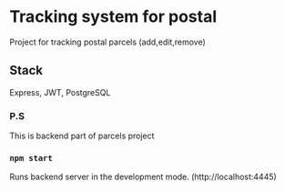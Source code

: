 # Tracking system for postal

Project for tracking postal parcels (add,edit,remove)

## Stack
Express, JWT, PostgreSQL

### P.S

This is backend part of parcels project

### `npm start`

Runs backend server in the development mode. (http://localhost:4445)



